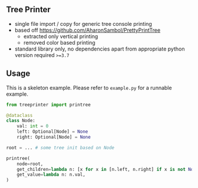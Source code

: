 ## Tree Printer

- single file import / copy for generic tree console printing
- based off https://github.com/AharonSambol/PrettyPrintTree
    - extracted only vertical printing
    - removed color based printing
- standard library only, no dependencies apart from appropriate python version required `>=3.7`

## Usage

This is a skeleton example. Please refer to `example.py` for a runnable example.

```python
from treeprinter import printree

@dataclass
class Node:
    val: int = 0
    left: Optional[Node] = None
    right: Optional[Node] = None

root = ... # some tree init based on Node

printree(
    node=root,
    get_children=lambda n: [x for x in [n.left, n.right] if x is not None],
    get_value=lambda n: n.val,
)
```